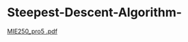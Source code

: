 # Steepest-Descent-Algorithm-

[MIE250_pro5 .pdf](https://github.com/alarakoc/Steepest-Descent-Algorithm-/files/10718756/MIE250_pro5.pdf)
